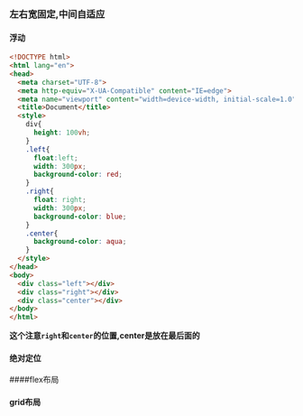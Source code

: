 ### 左右宽固定,中间自适应

#### 浮动

```html
<!DOCTYPE html>
<html lang="en">
<head>
  <meta charset="UTF-8">
  <meta http-equiv="X-UA-Compatible" content="IE=edge">
  <meta name="viewport" content="width=device-width, initial-scale=1.0">
  <title>Document</title>
  <style>
    div{
      height: 100vh;
    }
    .left{
      float:left;
      width: 300px;
      background-color: red;
    }
    .right{
      float: right;
      width: 300px;
      background-color: blue;
    }
    .center{
      background-color: aqua;
    }
  </style>
</head>
<body>
  <div class="left"></div>
  <div class="right"></div>
  <div class="center"></div>
</body>
</html>

```

**这个注意`right`和`center`的位置,center是放在最后面的**

#### 绝对定位

####flex布局

#### grid布局

